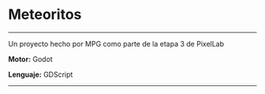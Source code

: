 # Meteoritos

***
Un proyecto hecho por MPG como parte de la etapa 3 de PixelLab


**Motor:** Godot

**Lenguaje:** GDScript


***
